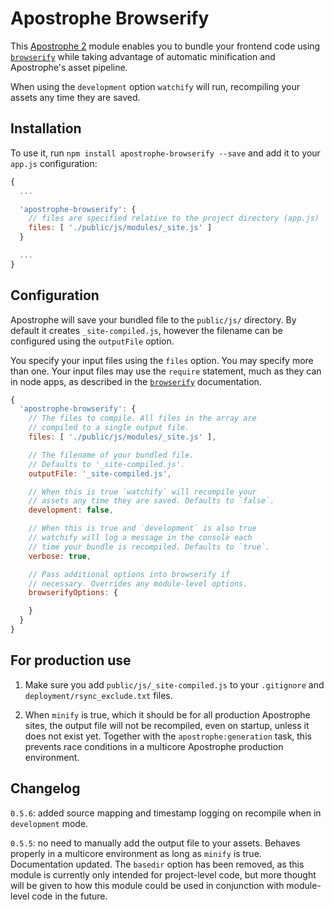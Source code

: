 # Apostrophe Browserify

This [Apostrophe 2](http://apostrophenow.org/) module enables you to bundle your frontend code using [`browserify`](https://github.com/substack/node-browserify) while taking advantage of automatic minification and Apostrophe's asset pipeline.

When using the `development` option `watchify` will run, recompiling your assets any time they are saved.

## Installation

To use it, run `npm install apostrophe-browserify --save` and add it to your `app.js` configuration:

```javascript
{
  ...

  'apostrophe-browserify': {
    // files are specified relative to the project directory (app.js)
    files: [ './public/js/modules/_site.js' ]
  }

  ...
}
```

## Configuration

Apostrophe will save your bundled file to the `public/js/` directory. By default it creates `_site-compiled.js`, however the filename can be configured using the `outputFile` option.

You specify your input files using the `files` option. You may specify more than one. Your input files may use the `require` statement, much as they can in node apps, as described in the [`browserify`](https://github.com/substack/node-browserify) documentation.

```javascript
{
  'apostrophe-browserify': {
    // The files to compile. All files in the array are
    // compiled to a single output file.
    files: [ './public/js/modules/_site.js' ],

    // The filename of your bundled file.
    // Defaults to '_site-compiled.js'.
    outputFile: '_site-compiled.js',

    // When this is true `watchify` will recompile your
    // assets any time they are saved. Defaults to `false`.
    development: false,

    // When this is true and `development` is also true
    // watchify will log a message in the console each
    // time your bundle is recompiled. Defaults to `true`.
    verbose: true,

    // Pass additional options into browserify if
    // necessary. Overrides any module-level options.
    browserifyOptions: {

    }
  }
}
```

## For production use

1. Make sure you add `public/js/_site-compiled.js` to your `.gitignore` and `deployment/rsync_exclude.txt` files.

2. When `minify` is true, which it should be for all production Apostrophe sites, the output file will not be recompiled, even on startup, unless it does not exist yet. Together with the `apostrophe:generation` task, this prevents race conditions in a multicore Apostrophe production environment.

## Changelog

`0.5.6`: added source mapping and timestamp logging on recompile when in `development` mode.

`0.5.5`: no need to manually add the output file to your assets. Behaves properly in a multicore environment as long as `minify` is true. Documentation updated. The `basedir` option has been removed, as this module is currently only intended for project-level code, but more thought will be given to how this module could be used in conjunction with module-level code in the future.

